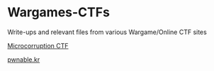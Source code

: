 
# Wargames-CTFs
Write-ups and relevant files from various Wargame/Online CTF sites

[Microcorruption CTF](https://microcorruption.com/)

[pwnable.kr](http://pwnable.kr/)
